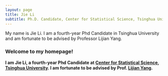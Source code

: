 ```yaml
---
layout: page
title: Jie Li
subtitle: Ph.D. Candidate, Center for Statistical Science, Tsinghua University
---
```


My name is Jie Li. I am a fourth-year Phd Candidate in Tsinghua University and am fortunate to be advised by Professor Lijian Yang.




### Welcome to my homepage!

**I am Jie Li, a fourth-year Phd Candidate at [Center for Statistical Science](http://www.stat.tsinghua.edu.cn), [Tsinghua University](https://www.tsinghua.edu.cn). I am fortunate to be advised by Prof. [Lijian Yang]().**
  
    
      
      







